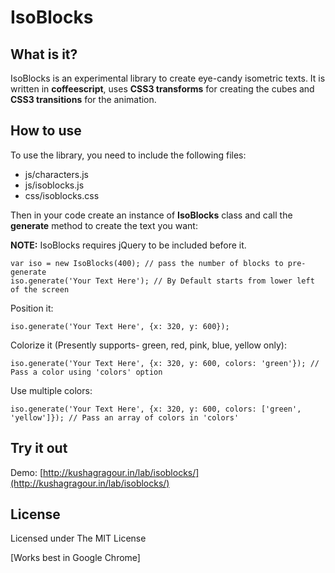 IsoBlocks
=========

What is it?
-----------

IsoBlocks is an experimental library to create eye-candy isometric texts. It is written in **coffeescript**, uses **CSS3 transforms** for creating the cubes and **CSS3 transitions** for the animation.

How to use
-----

To use the library, you need to include the following files:
* js/characters.js
* js/isoblocks.js
* css/isoblocks.css

Then in your code create an instance of **IsoBlocks** class and call the **generate** method to create the text you want:

**NOTE:** IsoBlocks requires jQuery to be included before it.

```
var iso = new IsoBlocks(400); // pass the number of blocks to pre-generate
iso.generate('Your Text Here'); // By Default starts from lower left of the screen
```

Position it:
```
iso.generate('Your Text Here', {x: 320, y: 600});
```

Colorize it (Presently supports- green, red, pink, blue, yellow only):
```
iso.generate('Your Text Here', {x: 320, y: 600, colors: 'green'}); // Pass a color using 'colors' option
```

Use multiple colors:
```
iso.generate('Your Text Here', {x: 320, y: 600, colors: ['green', 'yellow']}); // Pass an array of colors in 'colors'
```

Try it out
------------
Demo: [http://kushagragour.in/lab/isoblocks/](http://kushagragour.in/lab/isoblocks/)



License
-------

Licensed under The MIT License

[Works best in Google Chrome]


